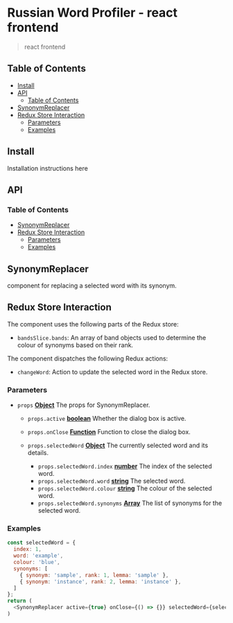# Russian Word Profiler - react frontend

> react frontend

## Table of Contents

<!-- toc -->

- [Install](#install)
- [API](#api)
  * [Table of Contents](#table-of-contents)
- [SynonymReplacer](#synonymreplacer)
- [Redux Store Interaction](#redux-store-interaction)
  * [Parameters](#parameters)
  * [Examples](#examples)

<!-- tocstop -->

## Install

Installation instructions here

## API

<!-- api -->
<!-- Generated by documentation.js. Update this documentation by updating the source code. -->

### Table of Contents

*   [SynonymReplacer][1]
*   [Redux Store Interaction][2]
    *   [Parameters][3]
    *   [Examples][4]

## SynonymReplacer

component for replacing a selected word with its synonym.

## Redux Store Interaction

The component uses the following parts of the Redux store:

*   `bandsSlice.bands`: An array of band objects used to determine the colour of synonyms based on their rank.

The component dispatches the following Redux actions:

*   `changeWord`: Action to update the selected word in the Redux store.

### Parameters

*   `props` **[Object][5]** The props for SynonymReplacer.

    *   `props.active` **[boolean][6]** Whether the dialog box is active.
    *   `props.onClose` **[Function][7]** Function to close the dialog box.
    *   `props.selectedWord` **[Object][5]** The currently selected word and its details.

        *   `props.selectedWord.index` **[number][8]** The index of the selected word.
        *   `props.selectedWord.word` **[string][9]** The selected word.
        *   `props.selectedWord.colour` **[string][9]** The colour of the selected word.
        *   `props.selectedWord.synonyms` **[Array][10]** The list of synonyms for the selected word.

### Examples

```javascript
const selectedWord = {
  index: 1,
  word: 'example',
  colour: 'blue',
  synonyms: [
    { synonym: 'sample', rank: 1, lemma: 'sample' },
    { synonym: 'instance', rank: 2, lemma: 'instance' },
  ]
};
return (
  <SynonymReplacer active={true} onClose={() => {}} selectedWord={selectedWord} />
)
```

[1]: #synonymreplacer

[2]: #redux-store-interaction

[3]: #parameters

[4]: #examples

[5]: https://developer.mozilla.org/docs/Web/JavaScript/Reference/Global_Objects/Object

[6]: https://developer.mozilla.org/docs/Web/JavaScript/Reference/Global_Objects/Boolean

[7]: https://developer.mozilla.org/docs/Web/JavaScript/Reference/Statements/function

[8]: https://developer.mozilla.org/docs/Web/JavaScript/Reference/Global_Objects/Number

[9]: https://developer.mozilla.org/docs/Web/JavaScript/Reference/Global_Objects/String

[10]: https://developer.mozilla.org/docs/Web/JavaScript/Reference/Global_Objects/Array

<!-- apistop -->

